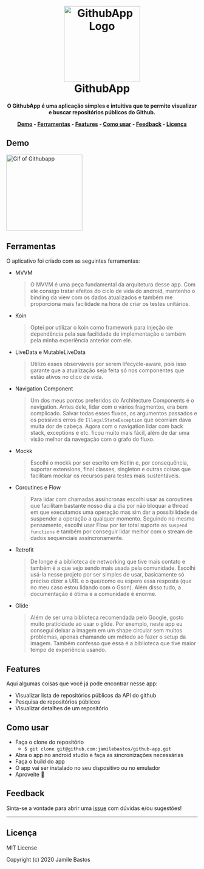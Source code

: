 <h1 align="center">
  <br>
  <img src="https://github.githubassets.com/images/modules/logos_page/Octocat.png" alt="GithubApp Logo" width="200">
  <br>
GithubApp
  <br>
</h1>

<h4 align="center">O GithubApp é uma aplicação simples e intuitiva que te permite visualizar e buscar repositórios públicos do Github. 


<p align="center">
  <a href="#demo">Demo</a> -
  <a href="#ferramentas">Ferramentas</a> -
  <a href="#features">Features</a> -
  <a href="#como-usar">Como usar</a> -
  <a href="#feedback">Feedback</a> -
  <a href="#licença">Licença</a>
</p>

## Demo

<div>
<img src="https://github.com/jamilebastos/github-app/blob/main/assets/githubapp.gif?raw=true" alt="Gif of Githubapp" width="200"/>
</div>

## Ferramentas

O aplicativo foi criado com as seguintes ferramentas:

* MVVM
    > O MVVM é uma peça fundamental da arquitetura desse app. Com ele consigo tratar efeitos do ciclo de vida do android, mantenho o binding da view com os dados atualizados e também me proporciona mais facilidade na hora de criar os testes unitários. 

* Koin
    > Optei por utilizar o koin como framework para injeção de dependência pela sua facilidade de implementação e também pela minha experiência anterior com ele.

* LiveData e MutableLiveData
    > Utilizo esses observáveis por serem lifecycle-aware, pois isso garante que a atualização seja feita só nos componentes que estão ativos no clico de vida.


* Navigation Component
    > Um dos meus pontos preferidos do Architecture Components é o navigation. Antes dele, lidar com o vários fragmentos, era bem complicado. Salvar todas esses fluxos, os argumentos passados e os possíveis erros de `IllegalStateException` que ocorriam dava muita dor de cabeça. Agora com o navigation lidar com back stack, exceptions e etc. ficou muito mais fácil, além de dar uma visão melhor da navegação com o grafo do fluxo. 

* Mockk
  >  Escolhi o mockk por ser escrito em Kotlin e, por consequência, suportar extensions, final classes, singleton e outras coisas que facilitam mockar os recursos para testes mais sustentáveis.


* Coroutines e Flow
  > Para lidar com chamadas assíncronas escolhi usar as coroutines que facilitam bastante nosso dia a dia por não bloquar a thread em que executamos uma operação mas sim dar a possibilidade de suspender a operação a qualquer momento.
  Seguindo no mesmo pensamento, escolhi usar Flow por ter total suporte as `suspend functions` e também por conseguir lidar melhor com o stream de dados sequenciais assíncronamente.

* Retrofit
  > De longe é a biblioteca de networking que tive mais contato e também é a que vejo sendo mais usada pela comunidade. Escolhi usá-la nesse projeto por ser simples de usar, basicamente só preciso dizer a URL e o que/como eu espero essa resposta (que no meu caso estou lidando com o Gson). Além disso tudo, a documentação é ótima e a comunidade é enorme. 

* Glide
  > Além de ser uma biblioteca recomendada pelo Google, gosto muito praticidade ao usar o glide. Por exemplo, neste app eu consegui deixar a imagem em um shape circular sem muitos problemas, apenas chamando um método ao fazer o setup da imagem. Também confesso que essa é a biblioteca que tive maior tempo de experiência usando.

## Features

Aqui algumas coisas que você já pode encontrar nesse app:

* Visualizar lista de repositórios públicos da API do github
* Pesquisa de repositórios públicos
* Visualizar detalhes de um repositório


## Como usar

* Faça o clone do repositório
  * `$ git clone git@github.com:jamilebastos/github-app.git`
* Abra o app no android studio e faça as sincronizações necessárias
* Faça o build do app
* O app vai ser instalado no seu dispositivo ou no emulador
* Aproveite :tada:


## Feedback

Sinta-se a vontade para abrir uma [issue](https://github.com/jamilebastos/github-app/issues/new) com dúvidas e/ou sugestões!


---

## Licença

MIT License

Copyright (c) 2020 Jamile Bastos
